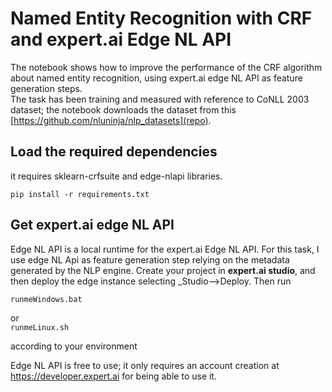 # Named Entity Recognition with CRF and expert.ai Edge NL API
The notebook shows how to improve the performance of the CRF algorithm about named entity recognition, using expert.ai edge NL API as feature generation steps.  
The task has been training and measured with reference to CoNLL 2003 dataset; the notebook downloads the dataset from this [https://github.com/nluninja/nlp_datasets](repo).

## Load the required dependencies
it requires sklearn-crfsuite and edge-nlapi libraries.  

`pip install -r requirements.txt`


## Get expert.ai edge NL API
Edge NL API is a local runtime for the expert.ai Edge NL API. For this task, I use edge NL Api as feature generation step relying on the metadata generated by the NLP engine.
Create your project in **expert.ai studio**, and then deploy the edge instance selecting _Studio-->Deploy.
Then run  

`runmeWindows.bat`  

or  
`runmeLinux.sh`  

according to your environment

Edge NL API is free to use; it only requires an account creation at https://developer.expert.ai for being able to use it.



